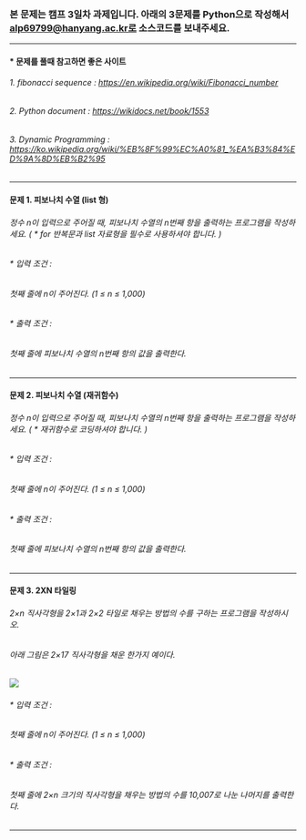 ### 본 문제는 캠프 3일차 과제입니다. 아래의 3문제를 Python으로 작성해서 alp69799@hanyang.ac.kr로 소스코드를 보내주세요.
---------------------------------------------------

#### * 문제를 풀때 참고하면 좋은 사이트 
###### 1. fibonacci sequence : https://en.wikipedia.org/wiki/Fibonacci_number
###### 2. Python document : https://wikidocs.net/book/1553
###### 3. Dynamic Programming : https://ko.wikipedia.org/wiki/%EB%8F%99%EC%A0%81_%EA%B3%84%ED%9A%8D%EB%B2%95
---------------------------------------------------
#### 문제 1. 피보나치 수열 (list 형)

###### 정수 n이 입력으로 주어질 때, 피보나치 수열의 n번째 항을 출력하는 프로그램을 작성하세요. ( * for 반복문과 list 자료형을 필수로 사용하셔야 합니다. )
###### * 입력 조건 : 
###### 첫째 줄에 n이 주어진다. (1 ≤ n ≤ 1,000)

###### * 출력 조건 : 
###### 첫째 줄에 피보나치 수열의 n번째 항의 값을 출력한다.
---------------------------------------------------
#### 문제 2. 피보나치 수열 (재귀함수)

###### 정수 n이 입력으로 주어질 때, 피보나치 수열의 n번째 항을 출력하는 프로그램을 작성하세요. ( * 재귀함수로 코딩하셔야 합니다. )
###### * 입력 조건 : 
###### 첫째 줄에 n이 주어진다. (1 ≤ n ≤ 1,000)

###### * 출력 조건 : 
###### 첫째 줄에 피보나치 수열의 n번째 항의 값을 출력한다.
---------------------------------------------------
#### 문제 3. 2XN 타일링

###### 2×n 직사각형을 2×1과 2×2 타일로 채우는 방법의 수를 구하는 프로그램을 작성하시오.

###### 아래 그림은 2×17 직사각형을 채운 한가지 예이다.


<img src='https://onlinejudgeimages.s3-ap-northeast-1.amazonaws.com/upload/images/t2n2122.gif'>

###### * 입력 조건 : 
###### 첫째 줄에 n이 주어진다. (1 ≤ n ≤ 1,000)

###### * 출력 조건 : 
###### 첫째 줄에 2×n 크기의 직사각형을 채우는 방법의 수를 10,007로 나눈 나머지를 출력한다.
---------------------------------------------------
